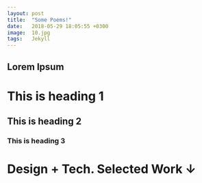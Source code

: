 ```yaml
---
layout: post
title:  "Some Poems!"
date:   2018-05-29 18:05:55 +0300
image:  10.jpg
tags:   Jekyll
---
```


<!DOCTYPE html>
<html>
<head>
       <meta charset = 'utf-8'>
       <title> Design + Tech. </title>
       <link rel = "stylesheet" href = "portfolio.css">
       <link rel="shortcut icon" type="image/x-icon" href="logo.png"/>
    </head>
    <div class = "intro">
        <h2> Lorem Ipsum </h2>
</div>
<h1>This is heading 1</h1>
<h2>This is heading 2</h2>
<h3>This is heading 3</h3>
<body>
<h1> Design + Tech. Selected Work ↓ </h1>

